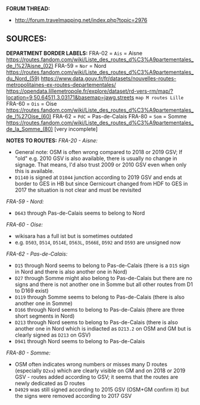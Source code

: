 ﻿**FORUM THREAD:**
- http://forum.travelmapping.net/index.php?topic=2976


**SOURCES:**
- 

**DEPARTMENT BORDER LABELS:**
FRA-02 = `Ais` = Aisne
   https://routes.fandom.com/wiki/Liste_des_routes_d%C3%A9partementales_de_l%27Aisne_(02)
FRA-59 = `Nor` = Nord
   https://routes.fandom.com/wiki/Liste_des_routes_d%C3%A9partementales_du_Nord_(59)
   https://www.data.gouv.fr/fr/datasets/nouvelles-routes-metropolitaines-ex-routes-departementales/
   https://opendata.lillemetropole.fr/explore/dataset/rd-vers-rm/map/?location=9,50.64511,3.03171&basemap=jawg.streets `map M routes Lille`
FRA-60 = `Ois` = Oise
   https://routes.fandom.com/wiki/Liste_des_routes_d%C3%A9partementales_de_l%27Oise_(60)
FRA-62 = `PdC` = Pas-de-Calais
FRA-80 = `Som` = Somme
   https://routes.fandom.com/wiki/Liste_des_routes_d%C3%A9partementales_de_la_Somme_(80) [very incomplete]

**NOTES TO ROUTES:**
*FRA-20 - Aisne:*
- General note: OSM is often wrong compared to 2018 or 2019 GSV; If "old" e.g. 2010 GSV is also available, there is usually no change in signage. That means, I'd also trust 2009 or 2010 GSV even when only this is available.
- `D1140` is signed at `D1044` junction according to 2019 GSV and ends at border to GES in HB but since Gernicourt changed from HDF to GES in 2017 the situation is not clear and must be revisited

*FRA-59 - Nord:*
- `D643` through Pas-de-Calais seems to belong to Nord

*FRA-60 - Oise:*
- wikisara has a full ist but is sometimes outdated
- e.g. `D503`, `D514`, `D514E`, `D563L`, `D566E`, `D592` and `D593` are unsigned now

*FRA-62 - Pas-de-Calais:*
- `D15` through Nord seems to belong to Pas-de-Calais (there is a `D15` sign in Nord and there is also another one in Nord)
- `D27` through Somme might also belong to Pas-de-Calais but there are no signs and there is not another one in Somme but all other routes from D1 to D169 exist)
- `D119` through Somme seems to belong to Pas-de-Calais (there is also another one in Somme)
- `D166` through Nord seems to belong to Pas-de-Calais (there are three short segments in Nord)
- `D213` through Nord seems to belong to Pas-de-Calais (there is also another one in Nord which is indiacted as `D213.2` on OSM and GM but is clearly signed as `D213` on GSV)
- `D941` through Nord seems to belong to Pas-de-Calais

*FRA-80 - Somme:*
- OSM often indicates wrong numbers or misses many D routes (especially `D2xx`) which are clearly visible on GM and on 2018 or 2019 GSV - routes added according to GSV; it seems that the routes are newly dedicated as D routes
- `D4929` was still signed according to 2015 GSV (OSM+GM confirm it) but the signs were removed according to 2017 GSV